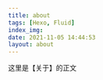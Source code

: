 ```yaml
---
title: about
tags: [Hexo, Fluid]
index_img: 
date: 2021-11-05 14:44:53
layout: about
---
```


这里是【关于】的正文